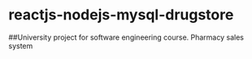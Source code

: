 # reactjs-nodejs-mysql-drugstore
##University project for software engineering course.
Pharmacy sales system
